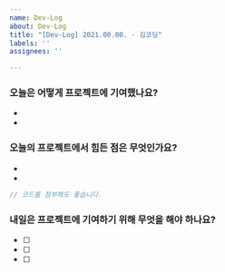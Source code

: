 ```yaml
---
name: Dev-Log
about: Dev-Log
title: "[Dev-Log] 2021.00.00. - 김코딩"
labels: ''
assignees: ''

---
```


### 오늘은 어떻게 프로젝트에 기여했나요?
-
-

### 오늘의 프로젝트에서 힘든 점은 무엇인가요?
-
-

```js
// 코드를 첨부해도 좋습니다.
```

### 내일은 프로젝트에 기여하기 위해 무엇을 해야 하나요?
- [ ]
- [ ]
- [ ]
